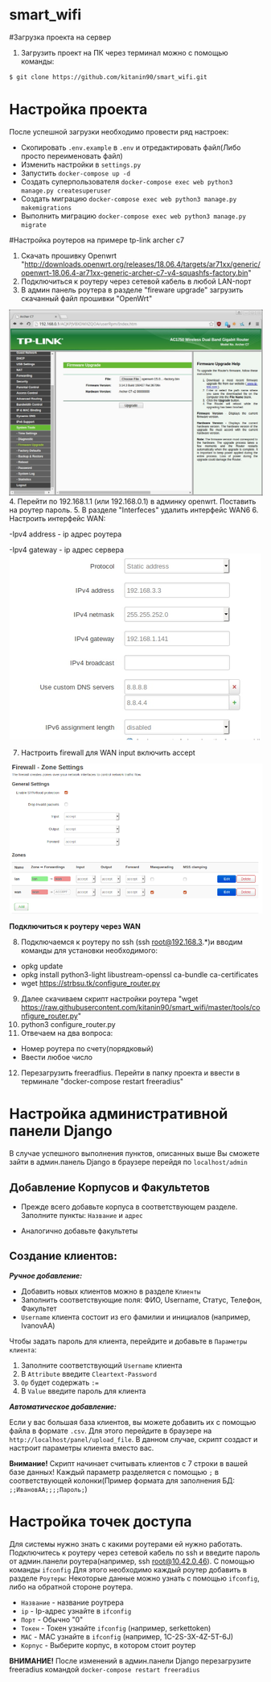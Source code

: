 # smart_wifi

#Загрузка проекта на сервер
1. Загрузить проект на ПК через терминал можно с помощью команды:
```sh
$ git clone https://github.com/kitanin90/smart_wifi.git
```

# Настройка проекта
После успешной загрузки необходимо провести ряд настроек:
* Скопировать `.env.example` в `.env` и отредактировать файл(Либо просто переименовать файл)
* Изменить настройки в `settings.py`
* Запустить `docker-compose up -d`
* Создать суперпользователя `docker-compose exec web python3 manage.py createsuperuser`
* Создать миграцию `docker-compose exec web python3 manage.py makemigrations`
* Выполнить миграцию `docker-compose exec web python3 manage.py migrate`


#Настройка роутеров на примере tp-link archer c7
1. Скачать прошивку Openwrt "http://downloads.openwrt.org/releases/18.06.4/targets/ar71xx/generic/openwrt-18.06.4-ar71xx-generic-archer-c7-v4-squashfs-factory.bin"
2. Подключиться к роутеру через сетевой кабель в любой LAN-порт
3. В админ панель роутера в разделе "fireware upgrade" загрузить скачанный файл прошивки "OpenWrt"

![Alt text](img/img1.jpg?raw=true "Title")
4. Перейти по 192.168.1.1 (или 192.168.0.1) в админку openwrt. Поставить на роутер пароль.
5. В разделе "Interfeces" удалить интерфейс WAN6
6. Настроить интерфейс WAN:

-Ipv4 address - ip адрес роутера

-Ipv4 gateway - ip адрес сервера
![Alt text](img/img2.jpg?raw=true "Title")

7. Настроить firewall для WAN input включить accept

![Alt text](img/firewall.png?raw=true "Title")


**Подключиться к роутеру через WAN**

8. Подключаемся к роутеру по ssh (ssh root@192.168.3.*)и вводим команды для установки необходимого:
 - opkg update
 - opkg install python3-light libustream-openssl ca-bundle ca-certificates
 - wget https://strbsu.tk/configure_router.py
 
9. Далее скачиваем скрипт настройки роутера "wget https://raw.githubusercontent.com/kitanin90/smart_wifi/master/tools/configure_router.py"
10. python3 configure_router.py 
11. Отвечаем на два вопроса:
 - Номер роутера по счету(порядковый)
 - Ввести любое число
12. Перезагрузить freeradfius. Перейти в папку проекта и ввести в терминале "docker-compose restart freeradius"


# Настройка административной панели Django
В случае успешного выполнения пунктов, описанных выше Вы сможете зайти в админ.панель Django в браузере перейдя по `localhost/admin`

##    Добавление Корпусов и Факультетов
* Прежде всего добавьте корпуса в соответствующем разделе.
Заполните пункты: `Название` и `адрес`

* Аналогично добавьте факультеты

##  Создание клиентов:
***Ручное добавление:***
* Добавить новых клиентов можно в разделе `Клиенты`
* Заполнить соответствующие поля: ФИО, Username, Статус, Телефон, Факультет
* `Username` клиента состоит из его фамилии и инициалов (например, IvanovAA)

Чтобы задать пароль для клиента, перейдите и добавьте в `Параметры клиента`:
1. Заполните соответствующий `Username` клиента
2. В `Attribute` введите `Cleartext-Password`
3. `Op` будет содержать `:=`
4. В `Value` введите пароль для клиента

***Автоматическое добавление:***

Если у вас большая база клиентов, вы можете добавить их с помощью файла в формате `.csv`. Для этого перейдите в браузере на `http://localhost/panel/upload_file`.
В данном случае, скрипт создаст и настроит параметры клиента вместо вас.

**Внимание!** 
Скрипт начинает считывать клиентов с 7 строки в вашей базе данных! Каждый параметр разделяется с помощью `;` в соответствующей колонки(Пример формата для заполнения БД: `;;ИвановАА;;;;Пароль;`)


# Настройка точек доступа
Для системы нужно знать с какими роутерами ей нужно работать.
Подключитесь к роутеру через сетевой кабель по ssh и введите пароль от админ.панели роутера(например, ssh root@10.42.0.46). С помощью команды `ifconfig`
Для этого необходимо каждый роутер добавить в разделе `Роутеры`:
Некоторые данные можно узнать с помощью `ifconfig`, либо на обратной стороне роутера.
 * `Название`  - название роутрера
 * `ip`  - Ip-адрес узнайте в `ifconfig` 
 * `Порт`  - Обычно "0"
 * `Токен`  - Токен узнайте `ifconfig` (например, serkettoken)
 * `MAC`  - MAC узнайте в `ifconfig` (например, 1C-2S-3X-4Z-5T-6J)
 * `Корпус`  - Выберите корпус, в котором стоит роутер

**ВНИМАНИЕ!** После изменений в админ.панели Django перезагрузите freeradius командой `docker-compose restart freeradius`


